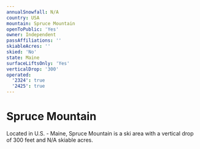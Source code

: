 ```yaml
---
annualSnowfall: N/A
country: USA
mountain: Spruce Mountain
openToPublic: 'Yes'
owner: Independent
passAffiliations: ''
skiableAcres: ''
skied: 'No'
state: Maine
surfaceLiftsOnly: 'Yes'
verticalDrop: '300'
operated:
  '2324': true
  '2425': true
---
```



# Spruce Mountain

Located in U.S. - Maine, Spruce Mountain is a ski area with a vertical drop of 300 feet and N/A skiable acres.
